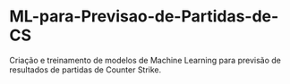 # ML-para-Previsao-de-Partidas-de-CS
Criação e treinamento de modelos de Machine Learning para previsão de resultados de partidas de Counter Strike.
